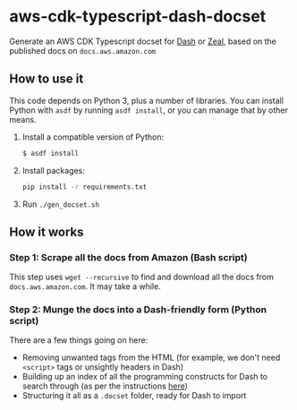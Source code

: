 # aws-cdk-typescript-dash-docset

Generate an AWS CDK Typescript docset for [Dash](https://kapeli.com/dash) or
[Zeal](https://zealdocs.org/), based on the published docs on
`docs.aws.amazon.com`

## How to use it

This code depends on Python 3, plus a number of libraries. You can install
Python with `asdf` by running `asdf install`, or you can manage that by other
means.

1. Install a compatible version of Python:
   
   ```bash
   $ asdf install
   ```
   
2. Install packages:
   
   ```bash
   pip install -r requirements.txt
   ```

3. Run `./gen_docset.sh`

## How it works

### Step 1: Scrape all the docs from Amazon (Bash script)

This step uses `wget --recursive` to find and download all the docs from
`docs.aws.amazon.com`. It may take a while.

### Step 2: Munge the docs into a Dash-friendly form (Python script)

There are a few things going on here:

* Removing unwanted tags from the HTML (for example, we don't need `<script>`
  tags or unsightly headers in Dash)
* Building up an index of all the programming constructs for Dash to search
  through (as per the instructions
  [here](https://kapeli.com/docsets#dashDocset))
* Structuring it all as a `.docset` folder, ready for Dash to import
